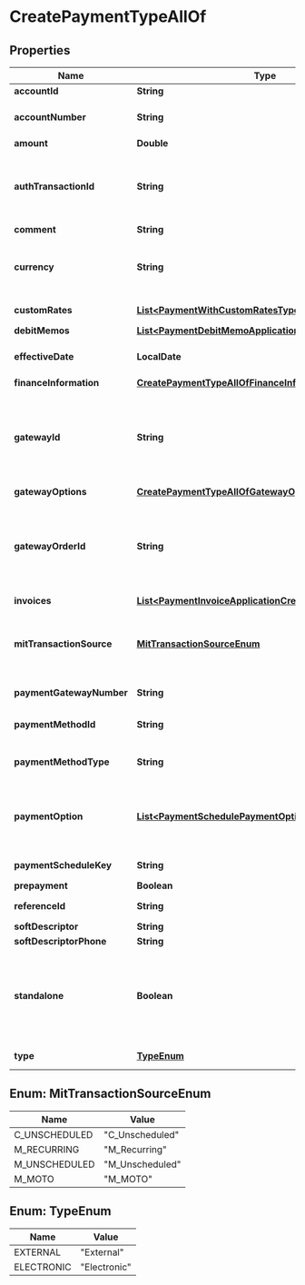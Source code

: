 

# CreatePaymentTypeAllOf


## Properties

| Name | Type | Description | Notes |
|------------ | ------------- | ------------- | -------------|
|**accountId** | **String** | The ID of the customer account that the payment is created for.  |  [optional] |
|**accountNumber** | **String** | The number of the customer account that the payment is created for, such as &#x60;A00000001&#x60;.  You can specify either &#x60;accountNumber&#x60; or &#x60;accountId&#x60; for a customer account. If both of them are specified, they must refer to the same customer account.  |  [optional] |
|**amount** | **Double** | The total amount of the payment.  |  |
|**authTransactionId** | **String** | The authorization transaction ID from the payment gateway. Use this field for electronic payments, such as credit cards.  When you create a payment for capturing the authorized funds, it is highly recommended to pass in the gatewayOrderId that you used when authorizing the funds by using the [Create authorization](https://www.zuora.com/developer/api-references/api/operation/POST_CreateAuthorization) operation, together with the &#x60;authTransactionId&#x60; field.  The following payment gateways support this field:   - Adyen Integration v2.0   - CyberSource 1.28   - CyberSource 1.97   - CyberSource 2.0   - Chase Paymentech Orbital   - Ingenico ePayments   - SlimPay   - Stripe v2   - Verifi Global Payment Gateway   - WePay Payment Gateway Integration  |  [optional] |
|**comment** | **String** | Additional information related to the payment.  |  [optional] |
|**currency** | **String** | When Standalone Payment is not enabled, the &#x60;currency&#x60; of the payment must be the same as the payment currency defined in the customer account settings through Zuora UI. But if you have the [Multiple Currencies](https://knowledgecenter.zuora.com/Zuora_Billing/Bill_your_customers/Flexible_Billing/Multiple_Currencies) feature enabled, you can have a different payment currency.  When Standalone Payment is enabled and &#x60;standalone&#x60; is &#x60;true&#x60;, the &#x60;currency&#x60; of the standalone payment can be different from the payment currency defined in the customer account settings. The amount will not be summed up to the account balance or key metrics regardless of currency.  |  |
|**customRates** | [**List&lt;PaymentWithCustomRatesType&gt;**](PaymentWithCustomRatesType.md) | It contains Home currency and Reporting currency custom rates currencies. The maximum number of items is 2 (you can pass the Home currency item or Reporting currency item or both).  **Note**: The API custom rate feature is permission controlled.  |  [optional] |
|**debitMemos** | [**List&lt;PaymentDebitMemoApplicationCreateRequestType&gt;**](PaymentDebitMemoApplicationCreateRequestType.md) | Container for debit memos. The maximum number of debit memos is 1,000.  |  [optional] |
|**effectiveDate** | **LocalDate** | The date when the payment takes effect, in &#x60;yyyy-mm-dd&#x60; format.  **Note:**   - This field is required for only electronic payments. It&#39;s an optional field for external payments.   - When specified, this field must be set to the date of today.   - When applying or transferring payments, this field must be later than or equal to the maximum effective date of the payment.  |  [optional] |
|**financeInformation** | [**CreatePaymentTypeAllOfFinanceInformation**](CreatePaymentTypeAllOfFinanceInformation.md) |  |  [optional] |
|**gatewayId** | **String** | The ID of the gateway instance that processes the payment. The ID must be a valid gateway instance ID and this gateway must support the specific payment method.  - If &lt;a href&#x3D;\&quot;https://knowledgecenter.zuora.com/Zuora_Payments/Payment_gateway_integrations/Payment_Gateway_Routing\&quot; target&#x3D;\&quot;_blank\&quot;&gt;Payment Gateway Routing&lt;/a&gt; is enabled, when creating electronic payments, this field is optional.      - If this field is not specified, gateway routing rules will be invoked.     - If this field is specified, the specified gateway will be used to process the payment.  - If Payment Gateway Routing is disabled, when creating electronic payments, this field is required.  - When creating external payments, this field is optional.  Use the same gateway instance if both &#x60;paymentGatewayNumber&#x60; and &#x60;gatewayId&#x60; are sent in the request.  |  [optional] |
|**gatewayOptions** | [**CreatePaymentTypeAllOfGatewayOptions**](CreatePaymentTypeAllOfGatewayOptions.md) |  |  [optional] |
|**gatewayOrderId** | **String** | A merchant-specified natural key value that can be passed to the electronic payment gateway when a payment is created. If not specified, the payment number will be passed in instead.  Gateways check duplicates on the gateway order ID to ensure that the merchant do not accidentally enter the same transaction twice. This ID can also be used to do reconciliation and tie the payment to a natural key in external systems. The source of this ID varies by merchant. Some merchants use their shopping cart order IDs, and others use something different. Merchants use this ID to track transactions in their eCommerce systems.  When you create a payment for capturing the authorized funds, it is highly recommended to pass in the gatewayOrderId that you used when authorizing the funds by using the [Create authorization](https://www.zuora.com/developer/api-references/api/operation/POST_CreateAuthorization) operation, together with the &#x60;authTransactionId&#x60; field.  |  [optional] |
|**invoices** | [**List&lt;PaymentInvoiceApplicationCreateRequestType&gt;**](PaymentInvoiceApplicationCreateRequestType.md) | Container for invoices. The maximum number of invoices is 1,000.  |  [optional] |
|**mitTransactionSource** | [**MitTransactionSourceEnum**](#MitTransactionSourceEnum) | Payment transaction source used to differentiate the transaction source in Stored Credential Transaction framework.   - &#x60;C_Unscheduled&#x60;: Cardholder-initiated transaction (CIT) that does not occur on scheduled or regularly occurring dates.   - &#x60;M_Recurring&#x60;: Merchant-initiated transaction (MIT) that occurs at regular intervals.   - &#x60;M_Unscheduled&#x60;: Merchant-initiated transaction (MIT) that does not occur on scheduled or regularly occurring dates.   - &#x60;M_MOTO&#x60;: Mail Order Telephone Order (MOTO) payment transaction. This option is only available for credit card payments on Stripe v2. See [Overview of Stripe payment gateway integration](https://knowledgecenter.zuora.com/Zuora_Collect/Payment_gateway_integrations/Supported_payment_gateways/Stripe_Payment_Gateway/A_Overview_of_Stripe_payment_gateway_integration) for more information.  |  [optional] |
|**paymentGatewayNumber** | **String** | The natural key for the payment gateway.   Use the same gateway instance if both &#x60;paymentGatewayNumber&#x60; and &#x60;gatewayId&#x60; are sent in the request.  |  [optional] |
|**paymentMethodId** | **String** | The unique ID of the payment method that the customer used to make the payment.   If no payment method ID is specified in the request body, the default payment method for the customer account is used automatically. If the default payment method is different from the type of payments that you want to create, an error occurs.  |  [optional] |
|**paymentMethodType** | **String** | The type of the payment method that the customer used to make the payment.   Specify this value when you are creating an external payment method. If both &#x60;paymentMethodType&#x60; and &#x60;paymentMethodId&#x60; are specified, only the &#x60;paymentMethodId&#x60; value is used to create the payment.  |  [optional] |
|**paymentOption** | [**List&lt;PaymentSchedulePaymentOptionFields&gt;**](PaymentSchedulePaymentOptionFields.md) | Container for the paymentOption items, which describe the transactional level rules for processing payments. Currently, only the Gateway Options type is supported.  Here is an example: &#x60;&#x60;&#x60; \&quot;paymentOption\&quot;: [   {     \&quot;type\&quot;: \&quot;GatewayOptions\&quot;,     \&quot;detail\&quot;: {       \&quot;SecCode\&quot;:\&quot;WEB\&quot;     }   } ] &#x60;&#x60;&#x60;  &#x60;paymentOption&#x60; of the payment schedule takes precedence over &#x60;paymentOption&#x60; of the payment schedule item.  You can use this field or the &#x60;gatewayOptions&#x60; field to pass the Gateway Options fields supported by a payment gateway. However, the Gateway Options fields passed through the &#x60;paymentOption&#x60; field will be stored in the Payment Option object and can be easily retrieved.  |  [optional] |
|**paymentScheduleKey** | **String** | The unique ID or the number of the payment schedule to be linked with the payment. See [Link payments to payment schedules](https://knowledgecenter.zuora.com/Billing/Billing_and_Payments/Payment_Schedules/Link_payments_with_payment_schedules) for more information. |  [optional] |
|**prepayment** | **Boolean** | Indicates whether the payment will be used as a reserved payment. See [Prepaid Cash with Drawdown](https://knowledgecenter.zuora.com/Zuora_Billing/Billing_and_Invoicing/JA_Advanced_Consumption_Billing/Prepaid_Cash_with_Drawdown) for more information.  |  [optional] |
|**referenceId** | **String** | The transaction ID returned by the payment gateway. Use this field to reconcile payments between your gateway and Zuora Payments.  |  [optional] |
|**softDescriptor** | **String** | A payment gateway-specific field that maps to Zuora for the gateways, Orbital, Vantiv and Verifi. |  [optional] |
|**softDescriptorPhone** | **String** | A payment gateway-specific field that maps to Zuora for the gateways, Orbital, Vantiv and Verifi. |  [optional] |
|**standalone** | **Boolean** | This field is only available if support for standalone payments is enabled.  Specify &#x60;true&#x60; to create a standalone payment that will be processed in Zuora through Zuora gateway integration but will be settled outside of Zuora.  When &#x60;standalone&#x60; is set to &#x60;true&#x60;:   - &#x60;accountId&#x60;, &#x60;amount&#x60;, &#x60;currency&#x60;, and &#x60;type&#x60; are required.    - &#x60;type&#x60; must be &#x60;Electronic&#x60;.   - &#x60;currency&#x60; of the payment can be different from the payment currency in the customer account settings.   - The amount will not be summed up into the account balance and key metrics regardless of the payment currency.   - No settlement data will be created.   - Either the applied amount or the unapplied amount of the payment is zero.   - The standalone payment cannot be applied, unapplied, or transferred.  Specify &#x60;false&#x60; to create an ordinary payment that will be created, processed, and settled in Zuora. The &#x60;currency&#x60; of an ordinary payment must be the same as the currency in the customer account settings.  |  [optional] |
|**type** | [**TypeEnum**](#TypeEnum) | The type of the payment.  **Note**:  If you specify the type as &#x60;Electronic&#x60;, you must specify the value for &#x60;accountId&#x60; or &#x60;accountNumber&#x60;.  |  |



## Enum: MitTransactionSourceEnum

| Name | Value |
|---- | -----|
| C_UNSCHEDULED | &quot;C_Unscheduled&quot; |
| M_RECURRING | &quot;M_Recurring&quot; |
| M_UNSCHEDULED | &quot;M_Unscheduled&quot; |
| M_MOTO | &quot;M_MOTO&quot; |



## Enum: TypeEnum

| Name | Value |
|---- | -----|
| EXTERNAL | &quot;External&quot; |
| ELECTRONIC | &quot;Electronic&quot; |



